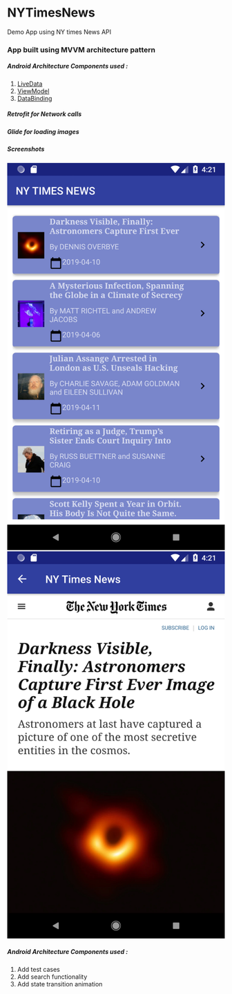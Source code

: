# NYTimesNews
Demo App using NY times News API 

### App built using MVVM architecture pattern

##### Android Architecture Components used :
1. [LiveData](https://developer.android.com/topic/libraries/architecture/livedata)
2. [ViewModel](https://developer.android.com/topic/libraries/architecture/viewmodel)
3. [DataBinding](https://developer.android.com/topic/libraries/data-binding)

##### Retrofit for Network calls
##### Glide for loading images

##### Screenshots
![alt text](https://github.com/rashidaattar/NYTimesNews/blob/master/app/src/main/res/screenshots/Screenshot_1555330958.png "Screenshot 1")
![alt text](https://github.com/rashidaattar/NYTimesNews/blob/master/app/src/main/res/screenshots/Screenshot_1555330965.png "Screenshot 2")

##### Android Architecture Components used :
1. Add test cases
2. Add search functionality
3. Add state transition animation